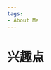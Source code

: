 ```yaml
---
tags:
- About Me
---
```



# 兴趣点

<style type="text/css">
.row {
  display: flex;
  flex-wrap: wrap;
  padding: 0px 0px;
  width: 96%;
}

.column {
  flex: 16%;
  padding: 5px 10px;
}

.column img {
  margin-top: 10px;
  vertical-align: middle;
}
</style>

<div id="container" class="row">
</div>

<script type="text/javascript">
const names = [
['3b1b', 'typescript', 'ubuntu', 'vscode', 'vue'],
['anaconda', 'android', 'css', 'django', 'docker'],
['git', 'github', 'hadoop', 'java', 'javascript'],
['jupyter', 'latex', 'markdown', 'matlab', 'mysql'],
['pytorch', 'qbittorrent', 'Rlogo', 'sas', 'sklearn'],
['node', 'numpy', 'pandas', 'plex', 'python']
]

const urls = [
['https://github.com/3b1b/manim', 'https://www.typescriptlang.org/', 'https://ubuntu.com/', 'https://code.visualstudio.com/', 'https://cn.vuejs.org/'],
['https://www.anaconda.com/', 'https://www.android.com/', 'https://en.wikipedia.org/wiki/CSS', 'https://www.djangoproject.com/', 'https://www.docker.com/'],
['https://git-scm.com/', 'https://github.com/', 'https://hadoop.apache.org/', 'https://www.java.com/', 'https://www.javascript.com/'],
['https://jupyter.org/', 'https://www.latex-project.org/', 'https://www.markdownguide.org/', 'https://www.mathworks.com/products/matlab.html', 'https://www.mysql.com/'],
['https://pytorch.org/', 'https://www.qbittorrent.org/', 'https://www.r-project.org/', 'https://www.sas.com/', 'https://scikit-learn.org/'],
['https://nodejs.org/', 'https://numpy.org/', 'https://pandas.pydata.org/', 'https://www.plex.tv/', 'https://www.python.org/']
]
for (var i = names.length - 1; i >= 0; i--) {
    // 每一列都是一个div
    var div_column = document.createElement('div');
    div_column.classList.add('column')
    for (var j = names[i].length - 1; j >= 0; j--) {
        // 里面包裹着若干个链接
        // 每个链接包着一个svg图片
        var url_tmp = document.createElement('a')
        var img_tmp = document.createElement('img');
        url_tmp.href = urls[i][j]
        url_tmp.alt = names[i][j]
        url_tmp.target = urls[i][j]
        img_tmp.src = "/About/assets/" + names[i][j] + ".svg"
        url_tmp.appendChild(img_tmp)
        div_column.appendChild(url_tmp)
    }
    document.getElementById('container').appendChild(div_column)
}
</script>
